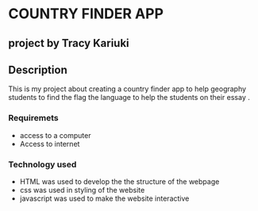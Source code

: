 # COUNTRY FINDER APP
## project by Tracy Kariuki

 ## Description
This is my project about creating a country finder app to help geography students to find the flag the language to help the students on their essay  .
### Requiremets 
* access to a computer 
* Access to internet
### Technology used
* HTML was used to develop the the structure of the webpage
* css was used in styling of the website
* javascript was used to make the website interactive

